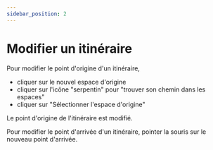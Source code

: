 ```yaml
---
sidebar_position: 2
---
```


# Modifier un itinéraire

Pour modifier le point d'origine d'un itinéraire,

-   cliquer sur le nouvel espace d'origine
-   cliquer sur l'icône "serpentin" pour "trouver son chemin dans les espaces"
-   cliquer sur "Sélectionner l'espace d'origine"

Le point d'origine de l'itinéraire est modifié.

Pour modifier le point d'arrivée d'un itinéraire, pointer la souris sur le nouveau point d'arrivée.
